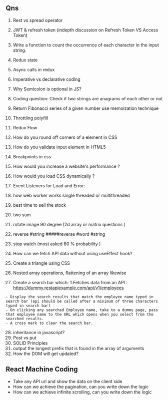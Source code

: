 ## Qns


1) Rest vs spread operator
2) JWT & refresh token (indepth discussion on Refresh Token VS Access Token)
3) Write a function to count the occurrence of each character in the input string.
4) Redux state
5) Async calls in redux
6) Imperative vs declarative coding
7) Why Semicolon is optional in JS?
8)   Coding question: Check if two strings are anagrams of each other or not
9)    Return Fibonacci series of a given number use memoization technique
10) Throttling polyfill
11) Redux Flow
12) How do you round off corners of a element in CSS
13) How do you validate input element in HTML5
14) Breakpoints in css
15)  How would you increase a website's performance ?
16)  How would you load CSS dynamically ?
17)  Event Listeners for Load and Error:
18)  how web worker works single threaded or multithreaded
19)  best time to sell the stock

20)  two sum
21)  rotate image 90 degree (2d array or matrix questions )
22)  reverse #string #####reverse #word #string
23)  stop watch (most asked 80 % probability )
24)  How can we fetch API data without using useEffect hook?
25)  Create a triangle using CSS
26)  Nested array operations, flattening of an array likewise
27)  Create a search bar which: 1.Fetches data from an API : https://dummy.restapiexample.com/api/v1/employees

    - Display the search results that match the employee name typed in search bar (api should be called after a minimum of three characters typed in search bar)
    - On clicking any searched Employee name, take to a dummy page, pass that employee name to the URL which opens when you select from the searched results.
    - A cross mark to clear the search bar.

28) inheritance in javascript?
29) Post vs put
30) SOLID Principles
31) output the longest prefix that is found in the array of arguments
32)  How the DOM will get updated?


## React Machine Coding

- Take any API url and show the data on the client side
- How can we achieve the pagination, can you write down the logic
- How can we achieve infinite scrolling, can you write down the logic
